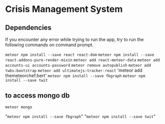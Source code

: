 # Crisis Management System

## Dependencies
If you encounter any error while trying to run the app, try to run
the following commands on command prompt.

`meteor npm install --save react react-dom`
`meteor npm install --save react-addons-pure-render-mixin`
`meteor add react-meteor-data`
`meteor add accounts-ui accounts-password`
`meteor remove autopublish`
`meteor add twbs:bootstrap`
`meteor add ultimatejs:tracker-react`
'meteor add themeteorchef:bert'
`meteor npm install --save fbgraph`
`meteor npm install --save twit`

## to access mongo db
`meteor mongo`

"`meteor npm install --save fbgraph`"
"`meteor npm install --save twit`"
